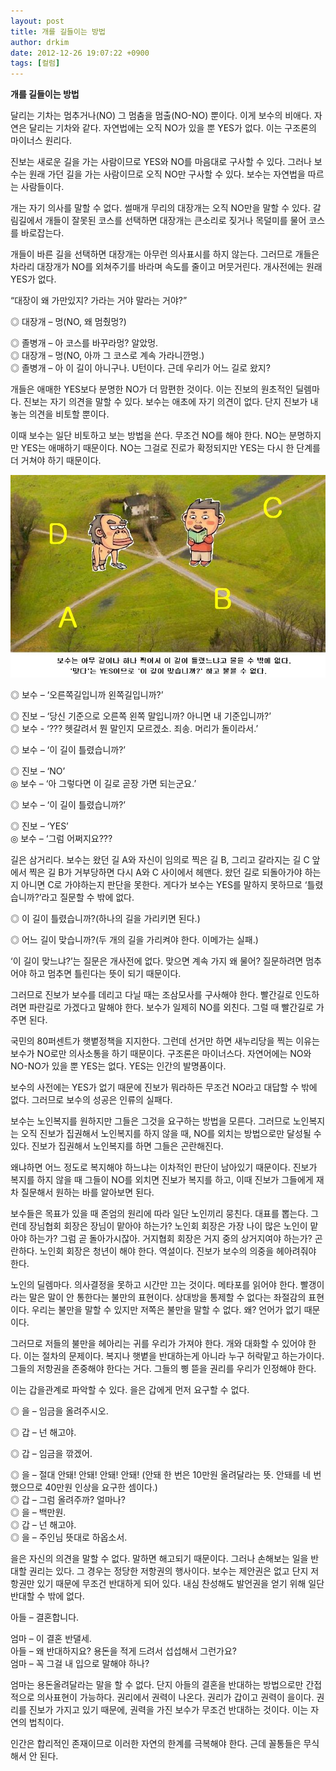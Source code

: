 ```yaml
---
layout: post
title: 개를 길들이는 방법
author: drkim
date: 2012-12-26 19:07:22 +0900
tags: [컬럼]
---
```

**개를 길들이는 방법** 

 달리는 기차는 멈추거나(NO) 그 멈춤을 멈출(NO-NO) 뿐이다. 이게 보수의 비애다. 자연은 달리는 기차와 같다. 자연법에는 오직 NO가 있을 뿐 YES가 없다. 이는 구조론의 마이너스 원리다. 

 진보는 새로운 길을 가는 사람이므로 YES와 NO를 마음대로 구사할 수 있다. 그러나 보수는 원래 가던 길을 가는 사람이므로 오직 NO만 구사할 수 있다. 보수는 자연법을 따르는 사람들이다. 

 개는 자기 의사를 말할 수 없다. 썰매개 무리의 대장개는 오직 NO만을 말할 수 있다. 갈림길에서 개들이 잘못된 코스를 선택하면 대장개는 큰소리로 짖거나 목덜미를 물어 코스를 바로잡는다. 

 개들이 바른 길을 선택하면 대장개는 아무런 의사표시를 하지 않는다. 그러므로 개들은 차라리 대장개가 NO를 외쳐주기를 바라며 속도를 줄이고 머뭇거린다. 개사전에는 원래 YES가 없다. 

 “대장이 왜 가만있지? 가라는 거야 말라는 거야?” 

 ◎ 대장개 – 멍(NO, 왜 멈췄멍?) 

    
◎ 졸병개 – 아 코스를 바꾸라멍? 알았멍.    
◎ 대장개 – 멍(NO, 아까 그 코스로 계속 가라니깐멍.)    
◎ 졸병개 – 아 이 길이 아니구나. U턴이다. 근데 우리가 어느 길로 왔지? 

 개들은 애매한 YES보다 분명한 NO가 더 맘편한 것이다. 이는 진보의 원초적인 딜렘마다. 진보는 자기 의견을 말할 수 있다. 보수는 애초에 자기 의견이 없다. 단지 진보가 내놓는 의견을 비토할 뿐이다. 



이때 보수는 일단 비토하고 보는 방법을 쓴다. 무조건 NO를 해야 한다. NO는 분명하지만 YES는 애매하기 때문이다. NO는 그걸로 진로가 확정되지만 YES는 다시 한 단계를 더 거쳐야 하기 때문이다. 



 ![](/files/attach/images/199/489/306/pics_061.jpg)

 ◎ 보수 – ‘오른쪽길입니까 왼쪽길입니까?’ 

    
◎ 진보 – ‘당신 기준으로 오른쪽 왼쪽 말입니까? 아니면 내 기준입니까?’    
◎ 보수 - ‘??? 헷갈려서 뭔 말인지 모르겠소. 죄송. 머리가 돌이라서.’ 

 ◎ 보수 – ‘이 길이 틀렸습니까?’

    
◎ 진보 – ‘NO’    
◎ 보수 – ‘아 그렇다면 이 길로 곧장 가면 되는군요.’ 

 ◎ 보수 – ‘이 길이 틀렸습니까?’ 

    
◎ 진보 – ‘YES’    
◎ 보수 – ‘그럼 어쩌지요??? 

 길은 삼거리다. 보수는 왔던 길 A와 자신이 임의로 찍은 길 B, 그리고 갈라지는 길 C 앞에서 찍은 길 B가 거부당하면 다시 A와 C 사이에서 헤맨다. 왔던 길로 되돌아가야 하는지 아니면 C로 가야하는지 판단을 못한다. 게다가 보수는 YES를 말하지 못하므로 ‘틀렸습니까?’라고 질문할 수 밖에 없다. 

 ◎ 이 길이 틀렸습니까?(하나의 길을 가리키면 된다.)

    
◎ 어느 길이 맞습니까?(두 개의 길을 가리켜야 한다. 이메가는 실패.) 

 ‘이 길이 맞느냐?’는 질문은 개사전에 없다. 맞으면 계속 가지 왜 물어? 질문하려면 멈추어야 하고 멈추면 틀린다는 뜻이 되기 때문이다. 

 그러므로 진보가 보수를 데리고 다닐 때는 조삼모사를 구사해야 한다. 빨간길로 인도하려면 파란길로 가겠다고 말해야 한다. 보수가 일제히 NO를 외친다. 그럴 때 빨간길로 가주면 된다. 

 국민의 80퍼센트가 햇볕정책을 지지한다. 그런데 선거만 하면 새누리당을 찍는 이유는 보수가 NO로만 의사소통을 하기 때문이다. 구조론은 마이너스다. 자연어에는 NO와 NO-NO가 있을 뿐 YES는 없다. YES는 인간의 발명품이다. 

 보수의 사전에는 YES가 없기 때문에 진보가 뭐라하든 무조건 NO라고 대답할 수 밖에 없다. 그러므로 보수의 성공은 인류의 실패다. 

 보수는 노인복지를 원하지만 그들은 그것을 요구하는 방법을 모른다. 그러므로 노인복지는 오직 진보가 집권해서 노인복지를 하지 않을 때, NO를 외치는 방법으로만 달성될 수 있다. 진보가 집권해서 노인복지를 하면 그들은 곤란해진다. 

 왜냐하면 어느 정도로 복지해야 하느냐는 이차적인 판단이 남아있기 때문이다. 진보가 복지를 하지 않을 때 그들이 NO를 외치면 진보가 복지를 하고, 이때 진보가 그들에게 재차 질문해서 원하는 바를 알아보면 된다. 

 보수들은 목표가 있을 때 존엄의 원리에 따라 일단 노인끼리 뭉친다. 대표를 뽑는다. 그런데 장님협회 회장은 장님이 맡아야 하는가? 노인회 회장은 가장 나이 많은 노인이 맡아야 하는가? 그럼 곧 돌아가시잖아. 거지협회 회장은 거지 중의 상거지여야 하는가? 곤란하다. 노인회 회장은 청년이 해야 한다. 역설이다. 진보가 보수의 의중을 헤아려줘야 한다. 

 노인의 딜렘마다. 의사결정을 못하고 시간만 끄는 것이다. 메타포를 읽어야 한다. 빨갱이라는 말은 말이 안 통한다는 불만의 표현이다. 상대방을 통제할 수 없다는 좌절감의 표현이다. 우리는 불만을 말할 수 있지만 저쪽은 불만을 말할 수 없다. 왜? 언어가 없기 때문이다. 

 그러므로 저들의 불만을 헤아리는 귀를 우리가 가져야 한다. 개와 대화할 수 있어야 한다. 이는 절차의 문제이다. 복지나 햇볕을 반대하는게 아니라 누구 허락맡고 하는가이다. 그들의 저항권을 존중해야 한다는 거다. 그들의 삥 뜯을 권리를 우리가 인정해야 한다. 

 이는 갑을관계로 파악할 수 있다. 을은 갑에게 먼저 요구할 수 없다. 

 ◎ 을 – 임금을 올려주시오.

    
◎ 갑 – 넌 해고야. 

 ◎ 갑 – 임금을 깎겠어.

    
◎ 을 – 절대 안돼! 안돼! 안돼! 안돼! (안돼 한 번은 10만원 올려달라는 뜻. 안돼를 네 번 했으므로 40만원 인상을 요구한 셈이다.)    
◎ 갑 – 그럼 올려주까? 얼마나?    
◎ 을 – 백만원.    
◎ 갑 – 넌 해고야.    
◎ 을 – 주인님 뜻대로 하옵소서. 

 을은 자신의 의견을 말할 수 없다. 말하면 해고되기 때문이다. 그러나 손해보는 일을 반대할 권리는 있다. 그 경우는 정당한 저항권의 행사이다. 보수는 제안권은 없고 단지 저항권만 있기 때문에 무조건 반대하게 되어 있다. 내심 찬성해도 발언권을 얻기 위해 일단 반대할 수 밖에 없다. 

 아들 – 결혼합니다.

    
엄마 – 이 결혼 반댈세.    
아들 – 왜 반대하지요? 용돈을 적게 드려서 섭섭해서 그런가요?    
엄마 – 꼭 그걸 내 입으로 말해야 하나? 

 엄마는 용돈올려달라는 말을 할 수 없다. 단지 아들의 결혼을 반대하는 방법으로만 간접적으로 의사표현이 가능하다. 권리에서 권력이 나온다. 권리가 갑이고 권력이 을이다. 권리를 진보가 가지고 있기 때문에, 권력을 가진 보수가 무조건 반대하는 것이다. 이는 자연의 법칙이다. 

 인간은 합리적인 존재이므로 이러한 자연의 한계를 극복해야 한다. 근데 꼴통들은 무식해서 안 된다.